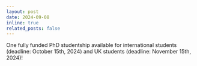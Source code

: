 ```yaml
---
layout: post
date: 2024-09-08
inline: true
related_posts: false
---
```


One fully funded PhD studentship available for international students (deadline: October 15th, 2024) and UK students (deadline: November 15th, 2024)!
